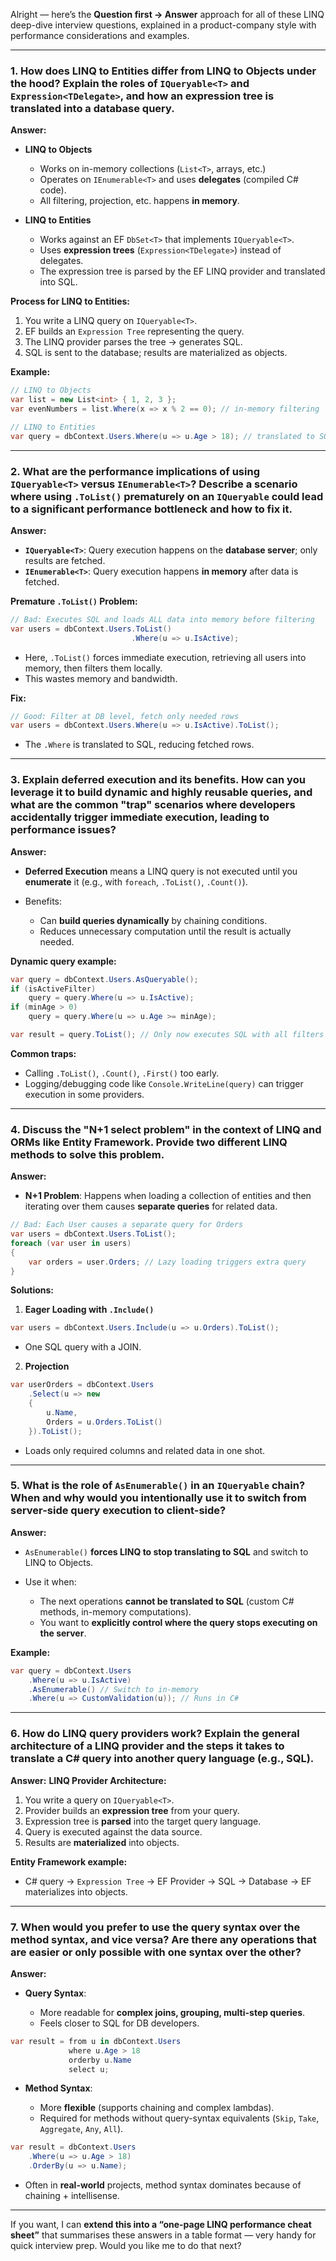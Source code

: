 Alright — here’s the **Question first → Answer** approach for all of these LINQ deep-dive interview questions, explained in a product-company style with performance considerations and examples.

---

### **1. How does LINQ to Entities differ from LINQ to Objects under the hood? Explain the roles of `IQueryable<T>` and `Expression<TDelegate>`, and how an expression tree is translated into a database query.**

**Answer:**

* **LINQ to Objects**

  * Works on in-memory collections (`List<T>`, arrays, etc.)
  * Operates on `IEnumerable<T>` and uses **delegates** (compiled C# code).
  * All filtering, projection, etc. happens **in memory**.
* **LINQ to Entities**

  * Works against an EF `DbSet<T>` that implements `IQueryable<T>`.
  * Uses **expression trees** (`Expression<TDelegate>`) instead of delegates.
  * The expression tree is parsed by the EF LINQ provider and translated into SQL.

**Process for LINQ to Entities:**

1. You write a LINQ query on `IQueryable<T>`.
2. EF builds an `Expression Tree` representing the query.
3. The LINQ provider parses the tree → generates SQL.
4. SQL is sent to the database; results are materialized as objects.

**Example:**

```csharp
// LINQ to Objects
var list = new List<int> { 1, 2, 3 };
var evenNumbers = list.Where(x => x % 2 == 0); // in-memory filtering

// LINQ to Entities
var query = dbContext.Users.Where(u => u.Age > 18); // translated to SQL WHERE Age > 18
```

---

### **2. What are the performance implications of using `IQueryable<T>` versus `IEnumerable<T>`? Describe a scenario where using `.ToList()` prematurely on an `IQueryable` could lead to a significant performance bottleneck and how to fix it.**

**Answer:**

* **`IQueryable<T>`**: Query execution happens on the **database server**; only results are fetched.
* **`IEnumerable<T>`**: Query execution happens **in memory** after data is fetched.

**Premature `.ToList()` Problem:**

```csharp
// Bad: Executes SQL and loads ALL data into memory before filtering
var users = dbContext.Users.ToList()
                           .Where(u => u.IsActive);
```

* Here, `.ToList()` forces immediate execution, retrieving all users into memory, then filters them locally.
* This wastes memory and bandwidth.

**Fix:**

```csharp
// Good: Filter at DB level, fetch only needed rows
var users = dbContext.Users.Where(u => u.IsActive).ToList();
```

* The `.Where` is translated to SQL, reducing fetched rows.

---

### **3. Explain deferred execution and its benefits. How can you leverage it to build dynamic and highly reusable queries, and what are the common "trap" scenarios where developers accidentally trigger immediate execution, leading to performance issues?**

**Answer:**

* **Deferred Execution** means a LINQ query is not executed until you **enumerate** it (e.g., with `foreach`, `.ToList()`, `.Count()`).
* Benefits:

  * Can **build queries dynamically** by chaining conditions.
  * Reduces unnecessary computation until the result is actually needed.

**Dynamic query example:**

```csharp
var query = dbContext.Users.AsQueryable();
if (isActiveFilter)
    query = query.Where(u => u.IsActive);
if (minAge > 0)
    query = query.Where(u => u.Age >= minAge);

var result = query.ToList(); // Only now executes SQL with all filters
```

**Common traps:**

* Calling `.ToList()`, `.Count()`, `.First()` too early.
* Logging/debugging code like `Console.WriteLine(query)` can trigger execution in some providers.

---

### **4. Discuss the "N+1 select problem" in the context of LINQ and ORMs like Entity Framework. Provide two different LINQ methods to solve this problem.**

**Answer:**

* **N+1 Problem**: Happens when loading a collection of entities and then iterating over them causes **separate queries** for related data.

```csharp
// Bad: Each User causes a separate query for Orders
var users = dbContext.Users.ToList();
foreach (var user in users)
{
    var orders = user.Orders; // Lazy loading triggers extra query
}
```

**Solutions:**

1. **Eager Loading with `.Include()`**

```csharp
var users = dbContext.Users.Include(u => u.Orders).ToList();
```

* One SQL query with a JOIN.

2. **Projection**

```csharp
var userOrders = dbContext.Users
    .Select(u => new 
    {
        u.Name,
        Orders = u.Orders.ToList()
    }).ToList();
```

* Loads only required columns and related data in one shot.

---

### **5. What is the role of `AsEnumerable()` in an `IQueryable` chain? When and why would you intentionally use it to switch from server-side query execution to client-side?**

**Answer:**

* `AsEnumerable()` **forces LINQ to stop translating to SQL** and switch to LINQ to Objects.
* Use it when:

  * The next operations **cannot be translated to SQL** (custom C# methods, in-memory computations).
  * You want to **explicitly control where the query stops executing on the server**.

**Example:**

```csharp
var query = dbContext.Users
    .Where(u => u.IsActive)
    .AsEnumerable() // Switch to in-memory
    .Where(u => CustomValidation(u)); // Runs in C#
```

---

### **6. How do LINQ query providers work? Explain the general architecture of a LINQ provider and the steps it takes to translate a C# query into another query language (e.g., SQL).**

**Answer:**
**LINQ Provider Architecture:**

1. You write a query on `IQueryable<T>`.
2. Provider builds an **expression tree** from your query.
3. Expression tree is **parsed** into the target query language.
4. Query is executed against the data source.
5. Results are **materialized** into objects.

**Entity Framework example:**

* C# query → `Expression Tree` → EF Provider → SQL → Database → EF materializes into objects.

---

### **7. When would you prefer to use the query syntax over the method syntax, and vice versa? Are there any operations that are easier or only possible with one syntax over the other?**

**Answer:**

* **Query Syntax**:

  * More readable for **complex joins, grouping, multi-step queries**.
  * Feels closer to SQL for DB developers.

```csharp
var result = from u in dbContext.Users
             where u.Age > 18
             orderby u.Name
             select u;
```

* **Method Syntax**:

  * More **flexible** (supports chaining and complex lambdas).
  * Required for methods without query-syntax equivalents (`Skip`, `Take`, `Aggregate`, `Any`, `All`).

```csharp
var result = dbContext.Users
    .Where(u => u.Age > 18)
    .OrderBy(u => u.Name);
```

* Often in **real-world** projects, method syntax dominates because of chaining + intellisense.

---

If you want, I can **extend this into a “one-page LINQ performance cheat sheet”** that summarises these answers in a table format — very handy for quick interview prep.
Would you like me to do that next?
